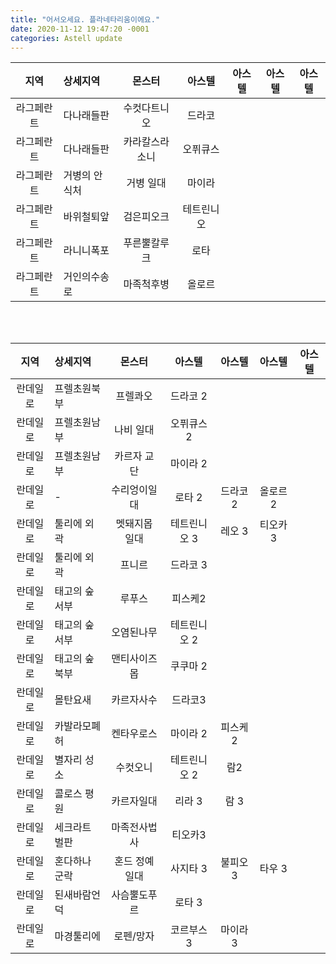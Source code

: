 ```yaml
---
title: "어서오세요. 플라네타리움이에요."
date: 2020-11-12 19:47:20 -0001
categories: Astell update
---
```




|지역|상세지역|몬스터|아스텔|아스텔|아스텔|아스텔|
|:---:|:---|:---:|:---:|:---:|:---:|:---:|
|라그페란트|다나래들판|수컷다트니오|드라코|
|라그페란트|다나래들판|카라칼스라소니|오퓌큐스|
|라그페란트|거병의 안식처|거병 일대|마이라|
|라그페란트|바위철퇴앞|검은피오크|테트린니오|
|라그페란트|라니니폭포|푸른뿔칼루크|로타|
|라그페란트|거인의수송로|마족척후병|올로르|

<br><br>

|지역|상세지역|몬스터|아스텔|아스텔|아스텔|아스텔|
|:---:|:---|:---:|:---:|:---:|:---:|:---:|
|란데일로|프렐초원북부|프렐콰오|드라코 2|
|란데일로|프렐초원남부|나비 일대|오퓌큐스 2|
|란데일로|프렐초원남부|카르자 교단|마이라 2|
|란데일로|-|수리엉이일대|로타 2|드라코 2|올로르 2|
|란데일로|툴리에 외곽|멧돼지몹 일대|테트린니오 3|레오 3|티오카 3|
|란데일로|툴리에 외곽|프니르|드라코 3||
|란데일로|태고의 숲 서부|루푸스|피스케2|
|란데일로|태고의 숲 서부|오염된나무|테트린니오 2|
|란데일로|태고의 숲 북부|맨티사이즈몹|쿠쿠마 2|
|란데일로|몰탄요새|카르자사수|드라코3|
|란데일로|카발라모폐허|켄타우로스|마이라 2|피스케 2|
|란데일로|별자리 성소|수컷오니|테트린니오 2| 람2|
|란데일로|콜로스 평원|카르자일대|리라 3|람 3|
|란데일로|세크라트 벌판|마족전사법사| 티오카3|
|란데일로|혼다하나 군락|혼드 정예 일대| 사지타 3|불피오 3|타우 3|
|란데일로|된새바람언덕|사슴뿔도푸르|로타 3|
|란데일로|마경툴리에|로펜/망자|코르부스 3| 마이라3|
